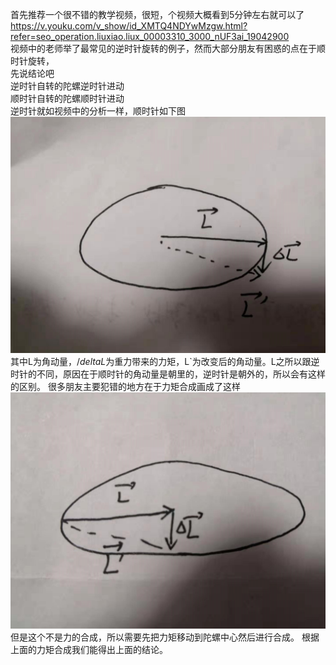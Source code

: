 首先推荐一个很不错的教学视频，很短，个视频大概看到5分钟左右就可以了
https://v.youku.com/v_show/id_XMTQ4NDYwMzgw.html?refer=seo_operation.liuxiao.liux_00003310_3000_nUF3ai_19042900  
视频中的老师举了最常见的逆时针旋转的例子，然而大部分朋友有困惑的点在于顺时针旋转，  
先说结论吧  
    逆时针自转的陀螺逆时针进动  
    顺时针自转的陀螺顺时针进动  
逆时针就如视频中的分析一样，顺时针如下图
![img](./img/顺时针.jpg)  
其中L为角动量，$/delta L$为重力带来的力矩，L`为改变后的角动量。L之所以跟逆时针的不同，原因在于顺时针的角动量是朝里的，逆时针是朝外的，所以会有这样的区别。
很多朋友主要犯错的地方在于力矩合成画成了这样
![img](./img/顺时针2.jpg)  
但是这个不是力的合成，所以需要先把力矩移动到陀螺中心然后进行合成。
根据上面的力矩合成我们能得出上面的结论。
